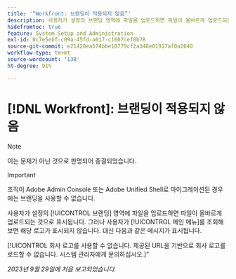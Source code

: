 ```yaml
---
title: '“Workfront: 브랜딩이 적용되지 않음”'
description: 사용자가 설정의 브랜딩 영역에 파일을 업로드하면 파일이 올바르게 업로드되는 것으로 표시됩니다. 그러나 사용자가 메인 메뉴를 조회해 보면 해당 로고가 표시되지 않습니다. 대신 오류 메시지가 표시됩니다.
hidefromtoc: true
feature: System Setup and Administration
exl-id: 0c7e5ebf-c09a-45fd-a017-c1607cef8b78
source-git-commit: e21428ea574bbe10779cf2a348e01917af0a2640
workflow-type: tm+mt
source-wordcount: '138'
ht-degree: 91%

---
```


# [!DNL Workfront]: 브랜딩이 적용되지 않음

>[!NOTE]
>
>이는 문제가 아닌 것으로 판명되어 종결되었습니다.

>[!IMPORTANT]
>
>조직이 Adobe Admin Console 또는 Adobe Unified Shell로 마이그레이션된 경우에는 브랜딩을 사용할 수 없습니다.

사용자가 설정의 [!UICONTROL 브랜딩] 영역에 파일을 업로드하면 파일이 올바르게 업로드되는 것으로 표시됩니다. 그러나 사용자가 [!UICONTROL 메인 메뉴]를 조회해 보면 해당 로고가 표시되지 않습니다. 대신 다음과 같은 메시지가 표시됩니다.

[!UICONTROL 회사 로고를 사용할 수 없습니다. 제공된 URL을 기반으로 회사 로고를 로드할 수 없습니다. 시스템 관리자에게 문의하십시오.]”

_2023년 9월 29일에 처음 보고되었습니다._
